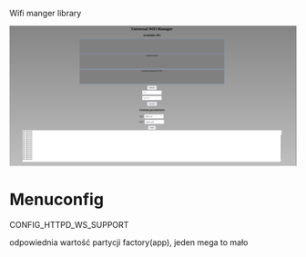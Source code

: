 Wifi manger library 

![image description](./assets/uniwersalWiFiManager.png)


# Menuconfig
CONFIG_HTTPD_WS_SUPPORT


odpowiednia wartość partycji factory(app), jeden mega to mało